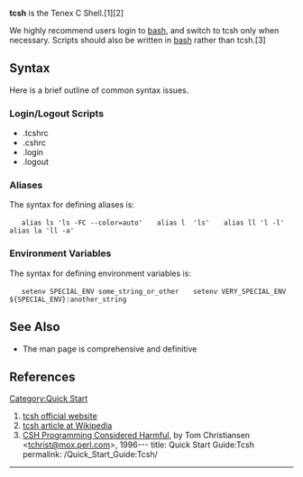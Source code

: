 **tcsh** is the Tenex C Shell.\[1\]\[2\]

We highly recommend users login to
[bash](Quick_Start_Guide:Bash "wikilink"), and switch to tcsh only when
necessary. Scripts should also be written in
[bash](Quick_Start_Guide:Bash "wikilink") rather than tcsh.\[3\]

## Syntax

Here is a brief outline of common syntax issues.

### Login/Logout Scripts

  - .tcshrc
  - .cshrc
  - .login
  - .logout

### Aliases

The syntax for defining aliases is:

`   alias ls 'ls -FC --color=auto'`
`   alias l  'ls'`
`   alias ll 'l -l'`
`   alias la 'll -a'`

### Environment Variables

The syntax for defining environment variables is:

`   setenv SPECIAL_ENV some_string_or_other`
`   setenv VERY_SPECIAL_ENV ${SPECIAL_ENV}:another_string`

## See Also

  - The man page is comprehensive and definitive

## References

<references/>

[Category:Quick Start](Category:Quick_Start "wikilink")

1.  [tcsh official website](http://www.tcsh.org/Welcome)
2.  [tcsh article at Wikipedia](http://en.wikipedia.org/wiki/Tcsh)
3.  [CSH Programming Considered
    Harmful](http://www.faqs.org/faqs/unix-faq/shell/csh-whynot/), by
    Tom Christiansen \<tchrist@mox.perl.com\>, 1996---
title: Quick Start Guide:Tcsh
permalink: /Quick_Start_Guide:Tcsh/
---

